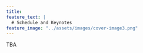 ```yaml
---
title: 
feature_text: |
  # Schedule and Keynotes
feature_image: "../assets/images/cover-image3.png"
---
```


TBA